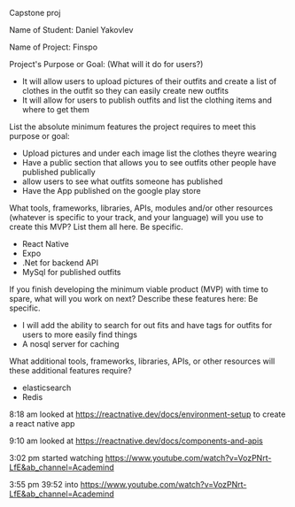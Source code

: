 Capstone proj

Name of Student: Daniel Yakovlev  

Name of Project: Finspo

Project's Purpose or Goal: (What will it do for users?)
* It will allow users to upload pictures of their outfits and create a list of clothes in the outfit so they can easily create new outfits
* It will allow for users to publish outfits and list the clothing items and where to get them

List the absolute minimum features the project requires to meet this purpose or goal:
* Upload pictures and under each image list the clothes theyre wearing
* Have a public section that allows you to see outfits other people have published publically
* allow users to see what outfits someone has published 
* Have the App published on the google play store

What tools, frameworks, libraries, APIs, modules and/or other resources (whatever is specific to your track, and your language) will you use to create this MVP? List them all here. Be specific.
* React Native
* Expo
* .Net for backend API
* MySql for published outfits

If you finish developing the minimum viable product (MVP) with time to spare, what will you work on next? Describe these features here: Be specific.
* I will add the ability to search for out fits and have tags for outfits for users to more easily find things
* A nosql server for caching

What additional tools, frameworks, libraries, APIs, or other resources will these additional features require?
* elasticsearch
* Redis

8:18 am looked at https://reactnative.dev/docs/environment-setup to create a react native app

9:10 am looked at https://reactnative.dev/docs/components-and-apis 

3:02 pm started watching https://www.youtube.com/watch?v=VozPNrt-LfE&ab_channel=Academind

3:55 pm 39:52 into https://www.youtube.com/watch?v=VozPNrt-LfE&ab_channel=Academind

